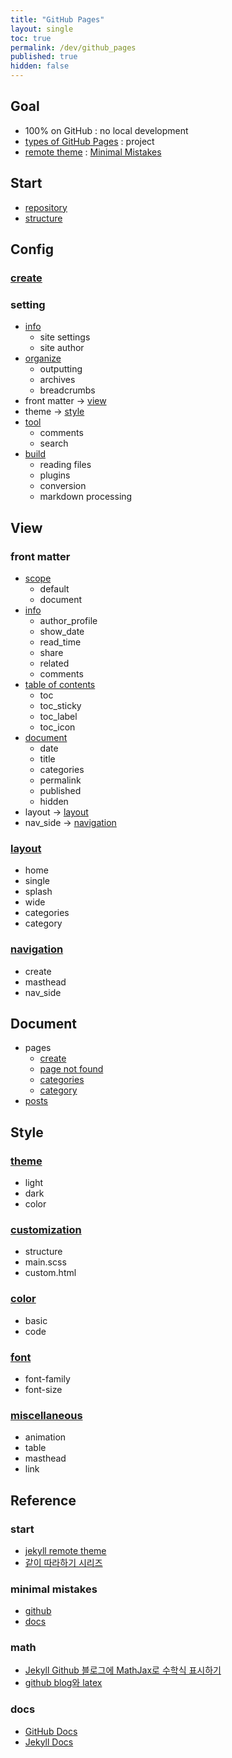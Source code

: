 ```yaml
---
title: "GitHub Pages"
layout: single
toc: true
permalink: /dev/github_pages
published: true
hidden: false
---
```


<head>
  <base target="_blank">
</head>



## Goal

- 100% on GitHub : no local development
- [types of GitHub Pages](https://docs.github.com/en/pages/getting-started-with-github-pages/about-github-pages#types-of-github-pages-sites) : project
- [remote theme](https://docs.github.com/en/pages/setting-up-a-github-pages-site-with-jekyll/adding-a-theme-to-your-github-pages-site-using-jekyll#adding-a-theme) : [Minimal Mistakes](https://github.com/mmistakes/minimal-mistakes)



## Start

- [repository](/dev/github_pages/example/start/repository)
- [structure](/dev/github_pages/example/start/structure)



## Config

### [create](/dev/github_pages/example/config/create)

### setting

- [info](/dev/github_pages/example/config/setting/info)
  - site settings
  - site author
- [organize](/dev/github_pages/example/config/setting/organize)
  - outputting
  - archives
  - breadcrumbs
- front matter -> [view](#view)
- theme -> [style](#style)
- [tool](/dev/github_pages/example/config/setting/tool)
  - comments
  - search
- [build](/dev/github_pages/example/config/setting/build)
  - reading files
  - plugins
  - conversion
  - markdown processing



## View

### front matter

- [scope](/dev/github_pages/example/view/front_matter/scope)
  - default
  - document
- [info](/dev/github_pages/example/view/front_matter/info)
  - author_profile
  - show_date
  - read_time
  - share
  - related
  - comments
- [table of contents](/dev/github_pages/example/view/front_matter/table_of_contents)
  - toc
  - toc_sticky
  - toc_label
  - toc_icon
- [document](/dev/github_pages/example/view/front_matter/document)
  - date
  - title
  - categories
  - permalink
  - published
  - hidden
- layout -> [layout](#layout)
- nav_side -> [navigation](#navigation)

### [layout](/dev/github_pages/example/view/layout)

- home
- single
- splash
- wide
- categories
- category

### [navigation](/dev/github_pages/example/view/navigation)

- create
- masthead
- nav_side



## Document

- pages
  - [create](/dev/github_pages/example/document/pages/create)
  - [page not found](/dev/github_pages/example/document/pages/page_not_found)
  - [categories](/dev/github_pages/example/document/pages/categories)
  - [category](/dev/github_pages/example/document/pages/category)
- [posts](/dev/github_pages/example/document/posts)



## Style

### [theme](/dev/github_pages/example/style/theme)

- light
- dark
- color

### [customization](/dev/github_pages/example/style/customization)

- structure
- main.scss
- custom.html

### [color](/dev/github_pages/example/style/color)

- basic
- code

### [font](/dev/github_pages/example/style/font)

- font-family
- font-size

### [miscellaneous](/dev/github_pages/example/style/miscellaneous)

- animation
- table
- masthead
- link



## Reference

### start

- [jekyll remote theme](https://dreamgonfly.github.io/blog/jekyll-remote-theme/)
- [같이 따라하기 시리즈](https://devinlife.com/howto/)

### minimal mistakes

- [github](https://github.com/mmistakes/minimal-mistakes)
- [docs](https://mmistakes.github.io/minimal-mistakes/)

### math

- [Jekyll Github 블로그에 MathJax로 수학식 표시하기](https://mkkim85.github.io/blog-apply-mathjax-to-jekyll-and-github-pages/)
- [github blog와 latex](https://eeeuns.github.io/2020/12/10/githubblog/)

### docs

- [GitHub Docs](https://docs.github.com/en/free-pro-team@latest/github/working-with-github-pages)
- [Jekyll Docs](https://jekyllrb.com/docs/)
